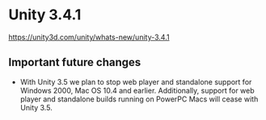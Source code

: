# Unity 3.4.1
https://unity3d.com/unity/whats-new/unity-3.4.1

## Important future changes

<ul>
<li>With Unity 3.5 we plan to stop web player and standalone support for Windows 2000, Mac OS 10.4 and earlier. Additionally, support for web player and standalone builds running on PowerPC Macs will cease with Unity 3.5.</li>
</ul>
